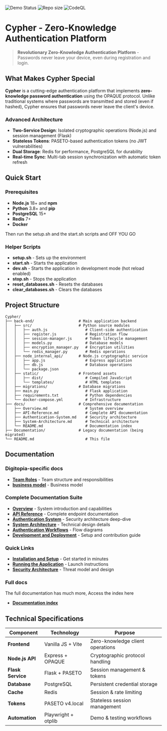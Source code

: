 ![Demo Status](https://github.com/RogueElectron/Cypher/actions/workflows/linux-test.yml/badge.svg)
![Repo size](https://img.shields.io/github/repo-size/RogueElectron/Cypher)
![CodeQL](https://github.com/RogueElectron/Cypher/actions/workflows/codeql.yml/badge.svg)

# Cypher - Zero-Knowledge Authentication Platform

> **Revolutionary Zero-Knowledge Authentication Platform** - Passwords never leave your device, even during registration and login.

## What Makes Cypher Special

**Cypher** is a cutting-edge authentication platform that implements **zero-knowledge password authentication** using the OPAQUE protocol. Unlike traditional systems where passwords are transmitted and stored (even if hashed), Cypher ensures that passwords never leave the client's device.

### Advanced Architecture
- **Two-Service Design**: Isolated cryptographic operations (Node.js) and session management (Flask)
- **Stateless Tokens**: PASETO-based authentication tokens (no JWT vulnerabilities)
- **Dual Storage**: Redis for performance, PostgreSQL for durability
- **Real-time Sync**: Multi-tab session synchronization with automatic token refresh

## Quick Start

### Prerequisites
- **Node.js** 18+ and **npm**
- **Python** 3.8+ and **pip**
- **PostgreSQL** 15+
- **Redis** 7+
- **Docker**

Then run the setup.sh and the start.sh scripts and OFF YOU GO

### Helper Scripts
- **setup.sh** - Sets up the environment
- **start.sh** - Starts the application
- **dev.sh** - Starts the application in development mode (hot reload enabled)
- **stop.sh** - Stops the application
- **reset_databases.sh** - Resets the databases
- **clear_databases.sh** - Clears the databases

## Project Structure

```
Cypher/
├── back-end/                    # Main application backend
│   ├── src/                     # Python source modules
│   │   ├── auth.js                 # Client-side authentication
│   │   ├── register.js             # Registration flow
│   │   ├── session-manager.js      # Token lifecycle management
│   │   ├── models.py               # Database models
│   │   ├── encryption_manager.py   # Encryption utilities
│   │   └── redis_manager.py        # Redis operations
│   ├── node_internal_api/       # Node.js cryptographic service
│   │   ├── app.js                  # Express application
│   │   ├── db.js                   # Database operations
│   │   └── package.json
│   ├── static/                  # Frontend assets
│   │   ├── dist/                   # Compiled JavaScript
│   │   └── templates/              # HTML templates
│   ├── migrations/              # Database migrations
│   ├── main.py                     # Flask application
│   ├── requirements.txt            # Python dependencies
│   └── docker-compose.yml          # Infrastructure
├── docs/                        # Comprehensive documentation
│   ├── Overview.md                 # System overview
│   ├── API-Reference.md            # Complete API documentation
│   ├── Authentication-System.md    # Security architecture
│   ├── System-Architecture.md      # Technical architecture
│   └── README.md                   # Documentation index
├── Documentation/               # Legacy documentation (being migrated)
└── README.md                       # This file
```

## Documentation

### Digitopia-specific docs
- **[Team Roles](docs/Team-Roles.md)** - Team structure and responsibilities
- **[business model](docs/business-model.md)** - Business model

### Complete Documentation Suite
- **[Overview](docs/Overview.md)** - System introduction and capabilities
- **[API Reference](docs/API-Reference.md)** - Complete endpoint documentation
- **[Authentication System](docs/Authentication-System.md)** - Security architecture deep-dive
- **[System Architecture](docs/System-Architecture.md)** - Technical design details
- **[Authentication Workflows](docs/Authentication-Workflows.md)** - Flow diagrams
- **[Development and Deployment](docs/Development-and-Deployment.md)** - Setup and contribution guide

### Quick Links
- **[Installation and Setup](docs/Installation-and-Setup.md)** - Get started in minutes
- **[Running the Application](docs/Running-the-Application.md)** - Launch instructions
- **[Security Architecture](docs/Security-Architecture.md)** - Threat model and design

### Full docs
The full documentation has much more, Access the index here
- **[Documentation index](docs/README.md)**

## Technical Specifications

| Component | Technology | Purpose |
|-----------|------------|---------|
| **Frontend** | Vanilla JS + Vite | Zero-knowledge client operations |
| **Node.js API** | Express + OPAQUE | Cryptographic protocol handling |
| **Flask Service** | Flask + PASETO | Session management & tokens |
| **Database** | PostgreSQL | Persistent credential storage |
| **Cache** | Redis | Session & rate limiting |
| **Tokens** | PASETO v4.local | Stateless session management |
| **Automation** | Playwright + otplib | Demo & testing workflows |

